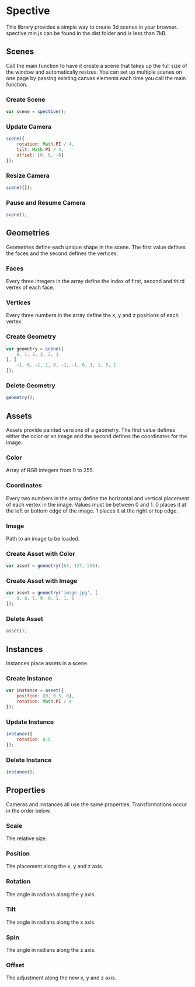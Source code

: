 # Spective
This library provides a simple way to create 3d scenes in your browser. spective.min.js can be found in the dist folder and is less than 7kB.

## Scenes
Call the main function to have it create a scene that takes up the full size of the window and automatically resizes. You can set up multiple scenes on one page by passing existing canvas elements each time you call the main function.

### Create Scene
```js
var scene = spective();
```

### Update Camera
```js
scene({
	rotation: Math.PI / 4,
	tilt: Math.PI / 4,
	offset: [0, 0, -6]
});
```

### Resize Camera
```js
scene({});
```

### Pause and Resume Camera
```js
scene();
```

## Geometries
Geometries define each unique shape in the scene. The first value defines the faces and the second defines the vertices.

### Faces
Every three integers in the array define the index of first, second and third vertex of each face.

### Vertices
Every three numbers in the array define the x, y and z positions of each vertex.

### Create Geometry
```js
var geometry = scene([
	0, 1, 2, 3, 2, 1
], [
	-1, 0, -1, 1, 0, -1, -1, 0, 1, 1, 0, 1
]);
```

### Delete Geometry
```js
geometry();
```

## Assets
Assets provide painted versions of a geometry. The first value defines either the color or an image and the second defines the coordinates for the image.

### Color
Array of RGB integers from 0 to 255.

### Coordinates
Every two numbers in the array define the horizontal and vertical placement of each vertex in the image. Values must be between 0 and 1. 0 places it at the left or bottom edge of the image. 1 places it at the right or top edge.

### Image
Path to an image to be loaded.

### Create Asset with Color
```js
var asset = geometry([63, 127, 255);
```

### Create Asset with Image
```js
var asset = geometry('image.jpg', [
	0, 0, 1, 0, 0, 1, 1, 1
]);
```

### Delete Asset
```js
asset();
```

## Instances
Instances place assets in a scene.

### Create Instance
```js
var instance = asset({
	position: [0, 0.5, 0],
	rotation: Math.PI / 4
});
```

### Update Instance
```js
instance({
	rotation: 0.5
});
```

### Delete Instance
```js
instance();
```

## Properties
Cameras and instances all use the same properties. Transformations occur in the order below.

### Scale
The relative size.

### Position
The placement along the x, y and z axis.

### Rotation
The angle in radians along the y axis.

### Tilt
The angle in radians along the x axis.

### Spin
The angle in radians along the z axis.

### Offset
The adjustment along the new x, y and z axis.
